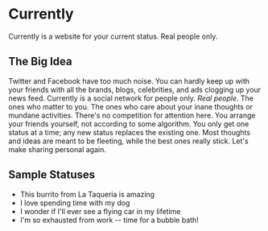 Currently
=========

Currently is a website for your current status. Real people only. 

The Big Idea
------------

Twitter and Facebook have too much noise. You can hardly keep up with your friends with all the brands, blogs, celebrities, and ads clogging up your news feed. Currently is a social network for people only. *Real people*. The ones who matter to you. The ones who care about your inane thoughts or mundane activities. There's no competition for attention here. You arrange your friends yourself, not according to some algorithm. You only get one status at a time; any new status replaces the existing one. Most thoughts and ideas are meant to be fleeting, while the best ones really stick. Let's make sharing personal again.


Sample Statuses
---------------

  - This burrito from La Taqueria is amazing
  - I love spending time with my dog
  - I wonder if I'll ever see a flying car in my lifetime
  - I'm so exhausted from work -- time for a bubble bath!